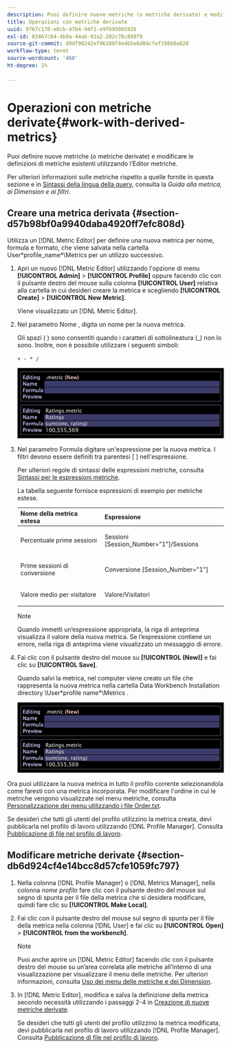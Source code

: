 ```yaml
---
description: Puoi definire nuove metriche (o metriche derivate) e modificare le definizioni di metriche esistenti utilizzando l’Editor metriche.
title: Operazioni con metriche derivate
uuid: 9767c170-e0cb-47b4-94f1-e9f6950b5926
exl-id: 83467c64-4b9a-44ab-91a2-202c76c89979
source-git-commit: d9df90242ef96188f4e4b5e6d04cfef196b0a628
workflow-type: tm+mt
source-wordcount: '468'
ht-degree: 1%

---
```


# Operazioni con metriche derivate{#work-with-derived-metrics}

Puoi definire nuove metriche (o metriche derivate) e modificare le definizioni di metriche esistenti utilizzando l’Editor metriche.

Per ulteriori informazioni sulle metriche rispetto a quelle fornite in questa sezione e in [Sintassi della lingua della query](../../../../home/c-get-started/c-qry-lang-syntx/c-qry-lang-syntx.md#concept-15d1d3f5164a47d49468c5acb7299d9f), consulta la *Guida alla metrica, ai Dimension e ai filtri*.

## Creare una metrica derivata {#section-d57b98bf0a9940daba4920ff7efc808d}

Utilizza un [!DNL Metric Editor] per definire una nuova metrica per nome, formula e formato, che viene salvata nella cartella User\*profile_name*\Metrics per un utilizzo successivo.

1. Apri un nuovo [!DNL Metric Editor] utilizzando l&#39;opzione di menu **[!UICONTROL Admin]** > **[!UICONTROL Profile]** oppure facendo clic con il pulsante destro del mouse sulla colonna **[!UICONTROL User]** relativa alla cartella in cui desideri creare la metrica e scegliendo **[!UICONTROL Create]** > **[!UICONTROL New Metric]**.

   Viene visualizzato un [!DNL Metric Editor].

1. Nel parametro Nome , digita un nome per la nuova metrica.

   Gli spazi ( ) sono consentiti quando i caratteri di sottolineatura (_) non lo sono. Inoltre, non è possibile utilizzare i seguenti simboli:

   `+ - * /`

   ![](assets/vis_MetricEditor_NewAndEditing.png)

1. Nel parametro Formula digitare un&#39;espressione per la nuova metrica. I filtri devono essere definiti tra parentesi [ ] nell&#39;espressione.

   Per ulteriori regole di sintassi delle espressioni metriche, consulta [Sintassi per le espressioni metriche](../../../../home/c-get-started/c-qry-lang-syntx/c-syntx-mtrc-exp.md#concept-bbf440a0307549e088df491b51b51d66).

   La tabella seguente fornisce espressioni di esempio per metriche estese.

   <table id="table_ED77997FC08F492490DCAC3C4153781C"> 
   <thead> 
   <tr> 
      <th colname="col1" class="entry"> Nome della metrica estesa </th> 
      <th colname="col2" class="entry"> Espressione </th> 
   </tr>
   </thead>
   <tbody> 
   <tr> 
      <td colname="col1"> <p>Percentuale prime sessioni </p> </td> 
      <td colname="col2"> <p><span class="filepath"> Sessioni [Session_Number="1"]/Sessions</span> </p> </td> 
   </tr> 
   <tr> 
      <td colname="col1"> <p>Prime sessioni di conversione </p> </td> 
      <td colname="col2"> <p><span class="filepath"> Conversione [Session_Number="1"]</span> </p> </td> 
   </tr> 
   <tr> 
      <td colname="col1"> <p>Valore medio per visitatore </p> </td> 
      <td colname="col2"> <p><span class="filepath"> Valore/Visitatori</span> </p> </td> 
   </tr> 
   </tbody> 
   </table>

   >[!NOTE]
   >
   >Quando immetti un’espressione appropriata, la riga di anteprima visualizza il valore della nuova metrica. Se l’espressione contiene un errore, nella riga di anteprima viene visualizzato un messaggio di errore.

1. Fai clic con il pulsante destro del mouse su **[!UICONTROL (New)]** e fai clic su **[!UICONTROL Save]**.

   Quando salvi la metrica, nel computer viene creato un file che rappresenta la nuova metrica nella cartella Data Workbench Installation directory \User\*profile name*\Metrics .

   ![](assets/vis_MetricEditor_NewAndEditing.png)

Ora puoi utilizzare la nuova metrica in tutto il profilo corrente selezionandola come faresti con una metrica incorporata. Per modificare l&#39;ordine in cui le metriche vengono visualizzate nel menu metriche, consulta [Personalizzazione dei menu utilizzando i file Order.txt](../../../../home/c-get-started/c-intf-anlys-ftrs/c-ctm-menus/t-cstm-menus-ordr-files.md#task-a391800a8dd444deb3e1516d5189f999).

Se desideri che tutti gli utenti del profilo utilizzino la metrica creata, devi pubblicarla nel profilo di lavoro utilizzando [!DNL Profile Manager]. Consulta [Pubblicazione di file nel profilo di lavoro](../../../../home/c-get-started/c-admin-intrf/c-prof-mgr/t-pub-files-wkg-prof.md#task-a0106e010c834d16bd60eef4721b6af9).

## Modificare metriche derivate {#section-db6d924cf4e14bcc8d57cfe1059fc797}

1. Nella colonna [!DNL Profile Manager] o [!DNL Metrics Manager], nella colonna *nome profilo* fare clic con il pulsante destro del mouse sul segno di spunta per il file della metrica che si desidera modificare, quindi fare clic su **[!UICONTROL Make Local]**.
1. Fai clic con il pulsante destro del mouse sul segno di spunta per il file della metrica nella colonna [!DNL User] e fai clic su **[!UICONTROL Open]** > **[!UICONTROL from the workbench]**.

   >[!NOTE]
   >
   >Puoi anche aprire un [!DNL Metric Editor] facendo clic con il pulsante destro del mouse su un’area correlata alle metriche all’interno di una visualizzazione per visualizzare il menu delle metriche. Per ulteriori informazioni, consulta [Uso dei menu delle metriche e dei Dimension](../../../../home/c-get-started/c-vis/c-met-dim-menus.md#concept-50f07ae47c3e4f94ad7d3d7f8293ccac).

1. In [!DNL Metric Editor], modifica e salva la definizione della metrica secondo necessità utilizzando i passaggi 2-4 in [Creazione di nuove metriche derivate](../../../../home/c-get-started/c-admin-intrf/c-prof-mgr/c-drvd-mtrcs.md#section-d57b98bf0a9940daba4920ff7efc808d).

   Se desideri che tutti gli utenti del profilo utilizzino la metrica modificata, devi pubblicarla nel profilo di lavoro utilizzando [!DNL Profile Manager]. Consulta [Pubblicazione di file nel profilo di lavoro](../../../../home/c-get-started/c-admin-intrf/c-prof-mgr/t-pub-files-wkg-prof.md#task-a0106e010c834d16bd60eef4721b6af9).
